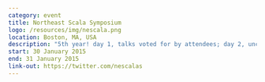 ```yaml
---
category: event
title: Northeast Scala Symposium
logo: /resources/img/nescala.png
location: Boston, MA, USA
description: "5th year! day 1, talks voted for by attendees; day 2, unconference"
start: 30 January 2015
end: 31 January 2015
link-out: https://twitter.com/nescalas
---
```

